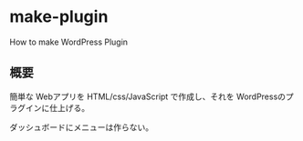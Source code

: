 # make-plugin
How to make WordPress Plugin

## 概要

簡単な Webアプリを HTML/css/JavaScript で作成し、それを
WordPressのプラグインに仕上げる。

ダッシュボードにメニューは作らない。

<!-- 修正時刻: Sun Oct 31 16:18:34 2021 -->
